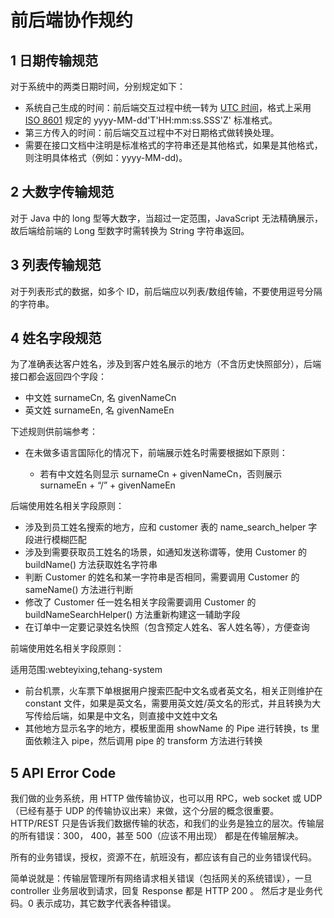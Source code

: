 # 前后端协作规约

## 1 日期传输规范

对于系统中的两类日期时间，分别规定如下：

- 系统自己生成的时间：前后端交互过程中统一转为 [UTC 时间](https://zh.wikipedia.org/wiki/%E5%8D%8F%E8%B0%83%E4%B8%96%E7%95%8C%E6%97%B6)，格式上采用 [ISO 8601](https://zh.wikipedia.org/wiki/ISO_8601) 规定的 yyyy-MM-dd'T'HH:mm:ss.SSS'Z' 标准格式。
- 第三方传入的时间：前后端交互过程中不对日期格式做转换处理。
- 需要在接口文档中注明是标准格式的字符串还是其他格式，如果是其他格式，则注明具体格式（例如：yyyy-MM-dd)。

## 2 大数字传输规范

对于 Java 中的 long 型等大数字，当超过一定范围，JavaScript 无法精确展示，故后端给前端的 Long 型数字时需转换为 String 字符串返回。

## 3 列表传输规范

对于列表形式的数据，如多个 ID，前后端应以列表/数组传输，不要使用逗号分隔的字符串。

## 4 姓名字段规范

为了准确表达客户姓名，涉及到客户姓名展示的地方（不含历史快照部分），后端接口都会返回四个字段：

- 中文姓 surnameCn, 名 givenNameCn
- 英文姓 surnameEn, 名 givenNameEn

下述规则供前端参考：

- 在未做多语言国际化的情况下，前端展示姓名时需要根据如下原则：

  - 若有中文姓名则显示 surnameCn + givenNameCn，否则展示 surnameEn + “/” + givenNameEn

后端使用姓名相关字段原则：

- 涉及到员工姓名搜索的地方，应和 customer 表的 name_search_helper 字段进行模糊匹配
- 涉及到需要获取员工姓名的场景，如通知发送称谓等，使用 Customer 的 buildName() 方法获取姓名字符串
- 判断 Customer 的姓名和某一字符串是否相同，需要调用 Customer 的 sameName() 方法进行判断
- 修改了 Customer 任一姓名相关字段需要调用 Customer 的 buildNameSearchHelper() 方法重新构建这一辅助字段
- 在订单中一定要记录姓名快照（包含预定人姓名、客人姓名等），方便查询

前端使用姓名相关字段原则：

适用范围:webteyixing,tehang-system

- 前台机票，火车票下单根据用户搜索匹配中文名或者英文名，相关正则维护在 constant 文件，如果是英文名，需要用英文姓/英文名的形式，并且转换为大写传给后端，如果是中文名，则直接中文姓中文名
- 其他地方显示名字的地方，模板里面用 showName 的 Pipe 进行转换，ts 里面依赖注入 pipe，然后调用 pipe 的 transform 方法进行转换

## 5 API Error Code

我们做的业务系统，用 HTTP 做传输协议，也可以用 RPC，web socket 或 UDP（已经有基于 UDP 的传输协议出来）来做，这个分层的概念很重要。HTTP/REST 只是告诉我们数据传输的状态，和我们的业务是独立的层次。传输层的所有错误：300， 400，甚至 500（应该不用出现） 都是在传输层解决。

所有的业务错误，授权，资源不在，航班没有，都应该有自己的业务错误代码。

简单说就是：传输层管理所有网络请求相关错误（包括网关的系统错误），一旦 controller 业务层收到请求，回复 Response 都是 HTTP 200 。 然后才是业务代码。0 表示成功，其它数字代表各种错误。
